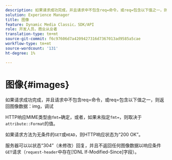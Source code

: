 ```yaml
---
description: 如果请求成功完成，并且请求中不包含req=命令，或req=包含以下值之一，则返回图像数据img，调试
solution: Experience Manager
title: 图像
feature: Dynamic Media Classic，SDK/API
role: 开发人员，商业从业者
translation-type: tm+mt
source-git-commit: f6c97606d7a4209427316d7367013ad9585a5cae
workflow-type: tm+mt
source-wordcount: '131'
ht-degree: 1%

---
```



# 图像{#images}

如果请求成功完成，并且请求中不包含req=命令，或req=包含以下值之一，则返回图像数据：img，调试

HTTP响应MIME类型由`fmt=`确定，或者，如果未指定`fmt=`，则取决于`attribute::Format`的值。

如果请求方法为无条件的`GET`或`HEAD`，则HTTP响应状态为“200 OK”。

服务器可以以状态“304”（未修改）回复，并且不返回任何图像数据以响应条件`GET`请求（`request-header`中存在[!DNL If-Modified-Since]字段）。
